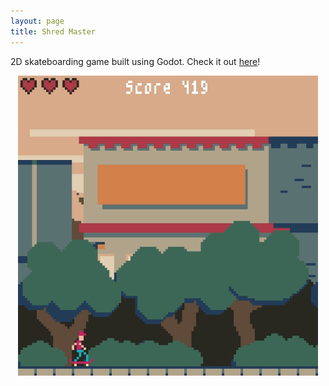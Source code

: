 ```yaml
---
layout: page
title: Shred Master
---
```


<p>
2D skateboarding game built using Godot. Check it out <a href="https://michaelodermatt.itch.io/shred-master"> here</a>!
<br>
</p>

<p align="center">
    <img src="https://github.com/MichaelOdermatt/ShredMaster/blob/main/Screenshots/grind.gif?raw=true" alt="grind" width="480"/>
</p>
